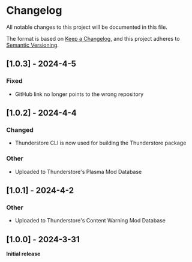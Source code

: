 # Changelog

All notable changes to this project will be documented in this file.

The format is based on [Keep a Changelog](https://keepachangelog.com/en/1.1.0/),
and this project adheres to [Semantic Versioning](https://semver.org/spec/v2.0.0.html).

## [1.0.3] - 2024-4-5

### Fixed
- GitHub link no longer points to the wrong repository

## [1.0.2] - 2024-4-4

### Changed
- Thunderstore CLI is now used for building the Thunderstore package

### Other
- Uploaded to Thunderstore's Plasma Mod Database

## [1.0.1] - 2024-4-2

### Other
- Uploaded to Thunderstore's Content Warning Mod Database

## [1.0.0] - 2024-3-31

**Initial release**